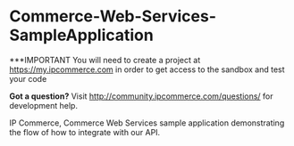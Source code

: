 Commerce-Web-Services-SampleApplication
=======================================
***IMPORTANT You will need to create a project at https://my.ipcommerce.com in order to get access to the sandbox and test your code

<b>Got a question?</b>  Visit http://community.ipcommerce.com/questions/ for development help.  

IP Commerce, Commerce Web Services sample application demonstrating the flow of how to integrate with our API. 